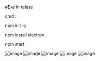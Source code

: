 #Exe in relase

cmd : 

npm init -y

npm install electron

npm start

![image](https://github.com/user-attachments/assets/b0a8dfe0-0812-44e5-9e8c-7f0b71ed764b)
![image](https://github.com/user-attachments/assets/757e4c61-6875-4530-acfa-fb91023d58c5)
![image](https://github.com/user-attachments/assets/a0c23ef8-3ae1-45ac-8b91-1a16af441b06)
![image](https://github.com/user-attachments/assets/acc53d11-1c28-480b-91bd-075b9cb02400)
![image](https://github.com/user-attachments/assets/893e2bfd-031c-4844-b802-dddb8ee8ea56)
